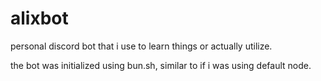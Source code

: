# alixbot

personal discord bot that i use to learn things or actually utilize.

the bot was initialized using bun.sh, similar to if i was using default node.
